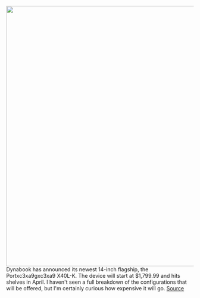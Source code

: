 <img src='https://cdn.vox-cdn.com/thumbor/lDKYVrVNl3OguwbmJg_9zMmxqWI=/0x0:6000x4000/1200x800/filters:focal(2520x1520:3480x2480)/cdn.vox-cdn.com/uploads/chorus_image/image/70573591/Portege_X40LK_00005.0.png' width='700px' /><br/>
Dynabook has announced its newest 14-inch flagship, the Portxc3xa9gxc3xa9 X40L-K. The device will start at $1,799.99 and hits shelves in April. I haven't seen a full breakdown of the configurations that will be offered, but I'm certainly curious how expensive it will go.
<a href='https://www.theverge.com/2022/3/3/22958980/dynabook-portege-x40l-k-laptop-prirce-release-date-specs'> Source <a/>